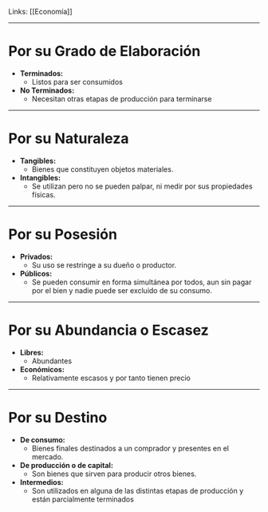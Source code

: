 Links: [[Economía]]
___

# Por su Grado de Elaboración
- **Terminados:**
	- Listos para ser consumidos
- **No Terminados:**
	- Necesitan otras etapas de producción para terminarse

___
# Por su Naturaleza
- **Tangibles:**
	- Bienes que constituyen objetos materiales.
- **Intangibles:**
	- Se utilizan pero no se pueden palpar, ni medir por sus propiedades físicas.

___
# Por su Posesión
- **Privados:**
	- Su uso se restringe a su dueño o productor.
- **Públicos:**
	- Se pueden consumir en forma simultánea por todos, aun sin pagar por el bien y nadie puede ser excluido de su consumo.

____
# Por su Abundancia o Escasez
- **Libres:**
	- Abundantes
- **Económicos:**
	- Relativamente escasos y por tanto tienen precio

___
# Por su Destino
- **De consumo:**
	- Bienes finales destinados a un comprador y presentes en el mercado.
- **De producción o de capital:**
	- Son bienes que sirven para producir otros bienes.
- **Intermedios:**
	- Son utilizados en alguna de las distintas etapas de producción y están parcialmente terminados